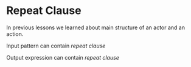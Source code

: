 # Repeat Clause

In previous lessons we learned about main structure of an actor and an action.


Input pattern can contain *repeat clause*


Output expression can contain *repeat clause*


